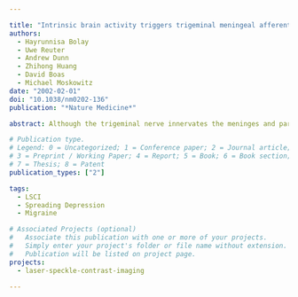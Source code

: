 ```yaml
---

title: "Intrinsic brain activity triggers trigeminal meningeal afferents in a migraine model"
authors:
  - Hayrunnisa Bolay
  - Uwe Reuter
  - Andrew Dunn
  - Zhihong Huang
  - David Boas
  - Michael Moskowitz
date: "2002-02-01"
doi: "10.1038/nm0202-136"
publication: "*Nature Medicine*"

abstract: Although the trigeminal nerve innervates the meninges and participates in the genesis of migraine headaches, triggering mechanisms remain controversial and poorly understood. Here we establish a link between migraine aura and headache by demonstrating that cortical spreading depression, implicated in migraine visual aura, activates trigeminovascular afferents and evokes a series of cortical meningeal and brainstem events consistent with the development of headache. Cortical spreading depression caused long-lasting blood-flow enhancement selectively within the middle meningeal artery dependent upon trigeminal and parasympathetic activation, and plasma protein leakage within the dura mater in part by a neurokinin-1-receptor mechanism. Our findings provide a neural mechanism by which extracerebral cephalic blood flow couples to brain events; this mechanism explains vasodilation during headache and links intense neurometabolic brain activity with the transmission of headache pain by the trigeminal nerve.

# Publication type.
# Legend: 0 = Uncategorized; 1 = Conference paper; 2 = Journal article;
# 3 = Preprint / Working Paper; 4 = Report; 5 = Book; 6 = Book section;
# 7 = Thesis; 8 = Patent
publication_types: ["2"]

tags:
  - LSCI
  - Spreading Depression
  - Migraine

# Associated Projects (optional)
#   Associate this publication with one or more of your projects.
#   Simply enter your project's folder or file name without extension.
#   Publication will be listed on project page.
projects:
  - laser-speckle-contrast-imaging

---
```

